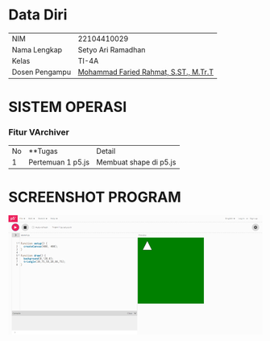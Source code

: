 # Data Diri

|  |  |
|--|--|
| NIM | 22104410029 |
| Nama Lengkap | Setyo Ari Ramadhan |
| Kelas | TI-4A |
| Dosen Pengampu | [Mohammad Faried Rahmat, S.ST., M.Tr.T](https://github.com/fariedrahmat) |

# SISTEM OPERASI
### Fitur VArchiver
|  |  |  |
|--|--|--|
|No| **Tugas | Detail |
| 1 | Pertemuan 1 p5.js | Membuat shape di p5.js |

# SCREENSHOT PROGRAM
![Screenshot](https://github.com/SetyoAriRamadhan/Tugas-1-Grafika-Komputer/blob/main/Tugas%201/image.png)
